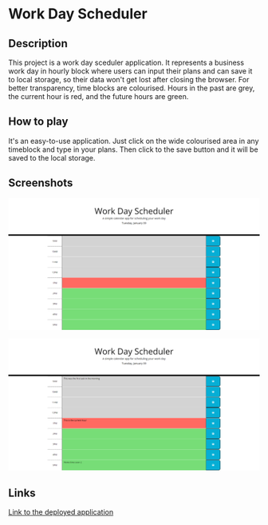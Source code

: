 # Work Day Scheduler

## Description
This project is a work day sceduler application. It represents a business work day in hourly block where users can input their plans and can save it to local storage, so their data won't get lost after closing the browser. For better transparency, time blocks are colourised. Hours in the past are grey, the current hour is red, and the future hours are green.

## How to play
It's an easy-to-use application. Just click on the wide colourised area in any timeblock and type in your plans. Then click to the save button and it will be saved to the local storage.

## Screenshots
![Empty scheduler](./assets/images/screenshot1.png)

![Some examples added](./assets/images/screenshot2.png)

## Links
[Link to the deployed application](https://nyitrai87.github.io/work-day-scheduler/)